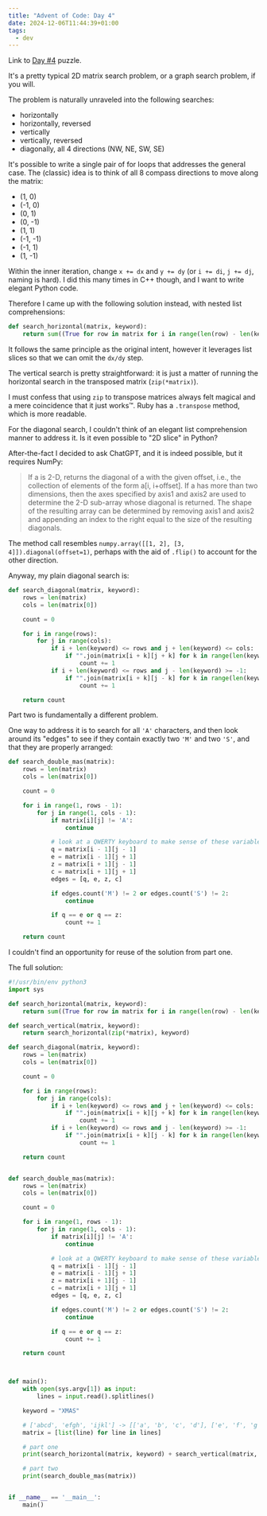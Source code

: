 ```yaml
---
title: "Advent of Code: Day 4"
date: 2024-12-06T11:44:39+01:00
tags:
  - dev
---
```


Link to [Day #4](https://adventofcode.com/2024/day/4) puzzle.

<!--more-->

It's a pretty typical 2D matrix search problem, or a graph search problem, if
you will.

The problem is naturally unraveled into the following searches:

- horizontally
- horizontally, reversed
- vertically
- vertically, reversed
- diagonally, all 4 directions (NW, NE, SW, SE)

It's possible to write a single pair of for loops that addresses the general
case. The (classic) idea is to think of all 8 compass directions to move along
the matrix:

- (1, 0)
- (-1, 0)
- (0, 1)
- (0, -1)
- (1, 1)
- (-1, -1)
- (-1, 1)
- (1, -1)

Within the inner iteration, change `x += dx` and `y += dy` (or `i += di`, `j +=
dj`, naming is hard). I did this many times in C++ though, and I want to write
elegant Python code.

Therefore I came up with the following solution instead, with nested list
comprehensions:

```python
def search_horizontal(matrix, keyword):
    return sum((True for row in matrix for i in range(len(row) - len(keyword) + 1) if "".join(row[i:i + len(keyword)]) in [keyword, keyword[::-1]]))
```

It follows the same principle as the original intent, however it leverages
list slices so that we can omit the `dx/dy` step.

The vertical search is pretty straightforward: it is just a matter of running
the horizontal search in the transposed matrix (`zip(*matrix)`).

I must confess that using `zip` to transpose matrices always felt magical and a
mere coincidence that it just works™. Ruby has a `.transpose` method, which is
more readable.

For the diagonal search, I couldn't think of an elegant list comprehension
manner to address it. Is it even possible to "2D slice" in Python?

After-the-fact I decided to ask ChatGPT, and it is indeed possible, but it
requires NumPy:

> If a is 2-D, returns the diagonal of a with the given offset, i.e., the
> collection of elements of the form a[i, i+offset]. If a has more than two
> dimensions, then the axes specified by axis1 and axis2 are used to determine
> the 2-D sub-array whose diagonal is returned. The shape of the resulting array
> can be determined by removing axis1 and axis2 and appending an index to the
> right equal to the size of the resulting diagonals.

The method call resembles `numpy.array([[1, 2], [3, 4]]).diagonal(offset=1)`,
perhaps with the aid of `.flip()` to account for the other direction.

Anyway, my plain diagonal search is:

```python
def search_diagonal(matrix, keyword):
    rows = len(matrix)
    cols = len(matrix[0])

    count = 0

    for i in range(rows):
        for j in range(cols):
            if i + len(keyword) <= rows and j + len(keyword) <= cols:
                if "".join(matrix[i + k][j + k] for k in range(len(keyword))) in [keyword, keyword[::-1]]:
                    count += 1
            if i + len(keyword) <= rows and j - len(keyword) >= -1:
                if "".join(matrix[i + k][j - k] for k in range(len(keyword))) in [keyword, keyword[::-1]]:
                    count += 1

    return count
```

Part two is fundamentally a different problem.

One way to address it is to search for all `'A'` characters, and then look
around its "edges" to see if they contain exactly two `'M'` and two `'S'`, and
that they are properly arranged:

```python
def search_double_mas(matrix):
    rows = len(matrix)
    cols = len(matrix[0])

    count = 0

    for i in range(1, rows - 1):
        for j in range(1, cols - 1):
            if matrix[i][j] != 'A':
                continue

            # look at a QWERTY keyboard to make sense of these variable names
            q = matrix[i - 1][j - 1]
            e = matrix[i - 1][j + 1]
            z = matrix[i + 1][j - 1]
            c = matrix[i + 1][j + 1]
            edges = [q, e, z, c]

            if edges.count('M') != 2 or edges.count('S') != 2:
                continue

            if q == e or q == z:
                count += 1

    return count
```

I couldn't find an opportunity for reuse of the solution from part one.

The full solution:

```python
#!/usr/bin/env python3
import sys

def search_horizontal(matrix, keyword):
    return sum((True for row in matrix for i in range(len(row) - len(keyword) + 1) if "".join(row[i:i + len(keyword)]) in [keyword, keyword[::-1]]))

def search_vertical(matrix, keyword):
    return search_horizontal(zip(*matrix), keyword)

def search_diagonal(matrix, keyword):
    rows = len(matrix)
    cols = len(matrix[0])

    count = 0

    for i in range(rows):
        for j in range(cols):
            if i + len(keyword) <= rows and j + len(keyword) <= cols:
                if "".join(matrix[i + k][j + k] for k in range(len(keyword))) in [keyword, keyword[::-1]]:
                    count += 1
            if i + len(keyword) <= rows and j - len(keyword) >= -1:
                if "".join(matrix[i + k][j - k] for k in range(len(keyword))) in [keyword, keyword[::-1]]:
                    count += 1

    return count


def search_double_mas(matrix):
    rows = len(matrix)
    cols = len(matrix[0])

    count = 0

    for i in range(1, rows - 1):
        for j in range(1, cols - 1):
            if matrix[i][j] != 'A':
                continue

            # look at a QWERTY keyboard to make sense of these variable names
            q = matrix[i - 1][j - 1]
            e = matrix[i - 1][j + 1]
            z = matrix[i + 1][j - 1]
            c = matrix[i + 1][j + 1]
            edges = [q, e, z, c]

            if edges.count('M') != 2 or edges.count('S') != 2:
                continue

            if q == e or q == z:
                count += 1

    return count



def main():
    with open(sys.argv[1]) as input:
        lines = input.read().splitlines()

    keyword = "XMAS"

    # ['abcd', 'efgh', 'ijkl'] -> [['a', 'b', 'c', 'd'], ['e', 'f', 'g', 'h'], ['i', 'j', 'k', 'l']]
    matrix = [list(line) for line in lines]

    # part one
    print(search_horizontal(matrix, keyword) + search_vertical(matrix, keyword) + search_diagonal(matrix, keyword))

    # part two
    print(search_double_mas(matrix))


if __name__ == '__main__':
    main()
```
